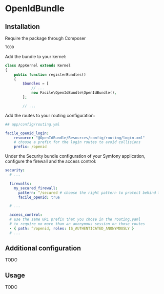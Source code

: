 # OpenIdBundle

## Installation

Require the package through Composer

```bash
TODO
```

Add the bundle to your kernel:

```php
class AppKernel extends Kernel
{
    public function registerBundles()
    {
        $bundles = [
            // ...
            new Facile\OpenIdBundle\OpenIdBundle(),
        ];

        // ...
```

Add the routes to your routing configuration:
```yaml
## app/config/routing.yml

facile_openid_login:
    resource: "@OpenIdBundle/Resources/config/routing/login.xml"
    # choose a prefix for the login routes to avoid collisions
    prefix: /openid 
```

Under the Security bundle configuration of your Symfony application, configure the firewall and the access control:

```yaml
security:
  # ...

  firewalls:
    my_secured_firewall:
      pattern: ^/secured # choose the right pattern to protect behind the OpenId authentication
      facile_openid: true

  # ...

  access_control:
  # use the same URL prefix that you chose in the routing.yaml 
  # to require no more than an anonymous session on those routes
  - { path: ^/openid, roles: IS_AUTHENTICATED_ANONYMOUSLY }
  # ...
```

## Additional configuration

TODO

## Usage

TODO
